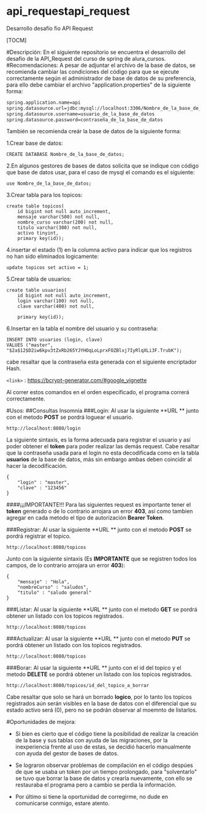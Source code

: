<h1>api_requestapi_request</h1>
Desarrollo desafío fio API Request

[TOCM]

#Descripción:
En el siguiente repositorio se encuentra el desarrollo del desafio de la API_Request del curso de spring de alura_cursos.
#Recomendaciones:
A pesar de adjuntar el archivo de la base de datos, se recomienda cambiar las condiciones del código para que se ejecute correctamente según el administrador de base de datos de su preferencia, para ello debe cambiar el archivo "application.properties" de la siguiente forma:

```html
spring.application.name=api
spring.datasource.url=jdbc:mysql://localhost:3306/Nombre_de_la_base_de_datos
spring.datasource.username=usuario_de_la_base_de_datos
spring.datasource.password=contraseña_de_la_base_de_datos
```

También se recomienda creár la base de datos de la siguiente forma:

1.Crear base de datos:
```
CREATE DATABASE Nombre_de_la_base_de_datos;
```
2.En algunos gestores de bases de datos solicita que se indique con código que base de datos usar, para el caso de mysql el comando es el siguiente:
```
use Nombre_de_la_base_de_datos;
```
3.Crear tabla para los topicos:
```
create table topicos(
    id bigint not null auto_increment,
    mensaje varchar(500) not null,
    nombre_curso varchar(200) not null,
    titulo varchar(300) not null,
	activo tinyint,	
    primary key(id));
```
4.insertar el estado (1) en la columna activo para indicar que los registros no han sido eliminados logicamente:
```
update topicos set activo = 1;
```
5.Crear tabla de usuarios:
```
create table usuarios(
	id bigint not null auto_increment,
    login varchar(100) not null,
    clave varchar(400) not null,

    primary key(id));
```
6.Insertar en la tabla el nombre del usuario y su contraseña:
```
INSERT INTO usuarios (login, clave)
VALUES ("master", "$2a$12$D2iw6kpv3tZxRb265YJYHOqLoLprxFOZBlxj7IyRlqXLi3F.TrubK");
```
cabe resaltar que la contraseña esta generada con el siguiente encriptador Hash.

`<link>` : <https://bcrypt-generator.com/#google_vignette>

Al correr estos comandos en el orden especificado, el programa correrá correctamente.

#Usos:
##Consultas Insomnia
###Login:
Al usar la siguiente **URL ** junto con el metodo **POST** se pordrá loguear el usuario.
```
http://localhost:8080/login
```
La siguiente sintaxis, es la forma adecuada para registrar el usuario y así poder obtener el **token** para poder realizar las demás request. Cabe resaltar que la contraseña usada para el login no esta decodificada como en la tabla **usuarios** de la base de datos, más sin embargo ambas deben coincidir al hacer la decodificación.  
```
{
	"login" : "master",
	"clave" : "123456"
}
```

####¡¡¡IMPORTANTE!!!
Para las siguientes request es importante tener el **token** generado o de lo contrario arrojara un error **403**, así como tambien agregar en cada metodo el tipo de autorización **Bearer Token**.

###Registrar:
Al usar la siguiente **URL ** junto con el metodo **POST** se pordrá registrar el topico.
```
http://localhost:8080/topicos
```
Junto con la siguiente sintaxis (Es **IMPORTANTE** que se registren todos los campos, de lo contrario arrojara un error **403**):
```
{
	"mensaje" : "Hola",
	"nombreCurso" : "saludos",
	"titulo" : "saludo general"
}
```

###Listar:
Al usar la siguiente **URL ** junto con el metodo **GET** se pordrá obtener un listado con los topicos registrados.
```
http://localhost:8080/topicos
```

###Actualizar:
Al usar la siguiente **URL ** junto con el metodo **PUT** se pordrá obtener un listado con los topicos registrados.
```
http://localhost:8080/topicos
```

###Borar:
Al usar la siguiente **URL ** junto con el id del topico y el metodo  **DELETE** se pordrá obtener un listado con los topicos registrados.
```
http://localhost:8080/topicos/id_del_topico_a_borrar
```
Cabe resaltar que solo se hará un borrado **logico**, por lo tanto los topicos registrados aún serán visibles en la base de datos con el diferencial que su estado activo será (0), pero no se podrán observar al moemnto de listarlos.

#Oportunidades de mejora:
* Si bien es cierto que el código tiene la posibilidad de realizar la creación de la base y sus tablas con ayuda de las migraciones, por la inexperiencia frente al uso de estas, se decidió hacerlo manualmente con ayuda del gestor de bases de datos.

* Se lograron observar problemas de compilación en el código despúes de que se usaba un token por un tiempo prolongado, para "solventarlo" se tuvo que borrar la base de datos y crearla nuevamente, con ello se restauraba el programa pero a cambio se perdia la información.

* Por último si tiene la oportunidad de corregirme, no dude en comunicarse conmigo, estare atento.
